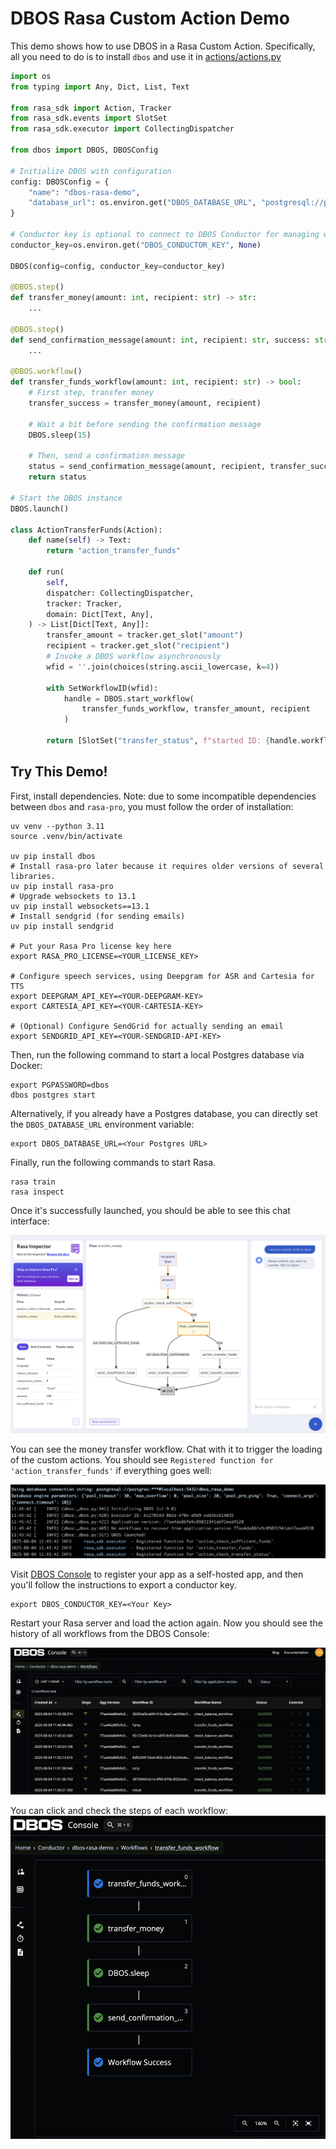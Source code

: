 # DBOS Rasa Custom Action Demo

This demo shows how to use DBOS in a Rasa Custom Action. Specifically, all you need to do is to install `dbos` and use it in [actions/actions.py](./actions/actions.py)

```python
import os
from typing import Any, Dict, List, Text

from rasa_sdk import Action, Tracker
from rasa_sdk.events import SlotSet
from rasa_sdk.executor import CollectingDispatcher

from dbos import DBOS, DBOSConfig

# Initialize DBOS with configuration
config: DBOSConfig = {
    "name": "dbos-rasa-demo",
    "database_url": os.environ.get("DBOS_DATABASE_URL", "postgresql://postgres:dbos@localhost:5432/dbos_rasa_demo"),
}

# Conductor key is optional to connect to DBOS Conductor for managing workflows via the web UI.
conductor_key=os.environ.get("DBOS_CONDUCTOR_KEY", None)

DBOS(config=config, conductor_key=conductor_key)

@DBOS.step()
def transfer_money(amount: int, recipient: str) -> str:
    ...

@DBOS.step()
def send_confirmation_message(amount: int, recipient: str, success: str) -> bool:
    ...

@DBOS.workflow()
def transfer_funds_workflow(amount: int, recipient: str) -> bool:
    # First step, transfer money
    transfer_success = transfer_money(amount, recipient)

    # Wait a bit before sending the confirmation message
    DBOS.sleep(15)

    # Then, send a confirmation message
    status = send_confirmation_message(amount, recipient, transfer_success)
    return status

# Start the DBOS instance
DBOS.launch()

class ActionTransferFunds(Action):
    def name(self) -> Text:
        return "action_transfer_funds"

    def run(
        self,
        dispatcher: CollectingDispatcher,
        tracker: Tracker,
        domain: Dict[Text, Any],
    ) -> List[Dict[Text, Any]]:
        transfer_amount = tracker.get_slot("amount")
        recipient = tracker.get_slot("recipient")
        # Invoke a DBOS workflow asynchronously
        wfid = ''.join(choices(string.ascii_lowercase, k=4))

        with SetWorkflowID(wfid):
            handle = DBOS.start_workflow(
                transfer_funds_workflow, transfer_amount, recipient
            )

        return [SlotSet("transfer_status", f"started ID: {handle.workflow_id}")]
```

## Try This Demo!

First, install dependencies. Note: due to some incompatible dependencies between `dbos` and `rasa-pro`, you must follow the order of installation:

```
uv venv --python 3.11
source .venv/bin/activate

uv pip install dbos
# Install rasa-pro later because it requires older versions of several libraries.
uv pip install rasa-pro
# Upgrade websockets to 13.1
uv pip install websockets==13.1
# Install sendgrid (for sending emails)
uv pip install sendgrid

# Put your Rasa Pro license key here
export RASA_PRO_LICENSE=<YOUR_LICENSE_KEY>

# Configure speech services, using Deepgram for ASR and Cartesia for TTS
export DEEPGRAM_API_KEY=<YOUR-DEEPGRAM-KEY>
export CARTESIA_API_KEY=<YOUR-CARTESIA-KEY>

# (Optional) Configure SendGrid for actually sending an email
export SENDGRID_API_KEY=<YOUR-SENDGRID-API-KEY>
```


Then, run the following command to start a local Postgres database via Docker:

```
export PGPASSWORD=dbos
dbos postgres start
```

Alternatively, if you already have a Postgres database, you can directly set the `DBOS_DATABASE_URL` environment variable:

```
export DBOS_DATABASE_URL=<Your Postgres URL>
```

Finally, run the following commands to start Rasa.
```
rasa train
rasa inspect
```

Once it's successfully launched, you should be able to see this chat interface:

![Rasa inspect](imgs/rasa-intercept.png)

You can see the money transfer workflow. Chat with it to trigger the loading of the custom actions.
You should see `Registered function for 'action_transfer_funds'` if everything goes well:

![dbos-terminal](imgs/dbos-terminal.png)

Visit [DBOS Console](https://console.dbos.dev/) to register your app as a self-hosted app, and then you'll follow the instructions to export a conductor key.

```
export DBOS_CONDUCTOR_KEY=<Your Key>
```

Restart your Rasa server and load the action again. Now you should see the history of all workflows from the DBOS Console:

![dbos-console](imgs/dbos-console.png)

You can click and check the steps of each workflow:
![dbos-workflow-graph](imgs/dbos-workflow-graph.png)
